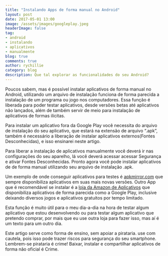 ```yaml
---
title: "Instalando Apps de forma manual no Android"
layout: post
date: 2017-05-01 13:00
image: /assets/images/googleplay.jpeg
headerImage: false
tag:
- android
- instalando
- aplicativos
- manualmente
blog: true
comments: true
author: rychillie
category: blog
description: Que tal explorar as funcionalidades do seu Android?
---
```

<script async src="//pagead2.googlesyndication.com/pagead/js/adsbygoogle.js"></script>
<!-- Anuncio Blog Rychillie -->
<ins class="adsbygoogle"
     style="display:block"
     data-ad-client="ca-pub-7837358846130941"
     data-ad-slot="9265933715"
     data-ad-format="auto"></ins>
<script>
(adsbygoogle = window.adsbygoogle || []).push({});
</script>

Poucos sabem, mas é possível instalar aplicativos de forma manual no Android, utilizando um arquivo de instalação funciona de forma parecida a instalação de um programa ou jogo nos computadores. Essa função é liberada para poder testar aplicativos, desde versões betas até aplicativos não lançados, além de também servir de meio para instalação de aplicativos de formas ilícitas.

Para instalar um aplicativo fora da Google Play você necessita do arquivo de instalação do seu aplicativo, que estará na extensão de arquivo “.apk”, também é necessário a liberação de instalar aplicativos externos(Fontes Desconhecidas), e isso ensinarei neste artigo.

Para liberar a instalação de aplicativos manualmente você deverá ir nas configurações do seu aparelho, lá você deverá acessar acessar Segurança e ativar Fontes Desconhecidas. Pronto agora você pode instalar aplicativos de de forma manual utilizando seu arquivo de instalação .apk.

Um exemplo de onde conseguir aplicativos para testes é <a href="http://apkmirror.com">apkmirror.com</a> que sempre disponibiliza aplicativos em suas mais novas versões. Outro App que é recomendável se instalar é a <a href="https://www.amazon.com/gp/mas/get/android/ref=get_appstore">loja da Amazon de Aplicativos</a> que disponibiliza aplicativos de forma parecida como a Google Play, inclusive deixando diversos jogos e aplicativos gratuitos por tempo limitado.

Esta função é muito útil para o meu dia-a-dia na hora de testar algum aplicativo que estou desenvolvendo ou para testar algum aplicativo que pretendo comprar, por mais que eu use outra loja para fazer isso, mas aí é um texto para um outro dia.

Este artigo serve como forma de ensino, sem apoiar a pirataria. use com cautela, pois isso pode trazer riscos para segurança do seu smartphone. Lembrem-se pirataria é crime! Baixar, instalar e compartilhar aplicativos de forma não oficial é Crime.

